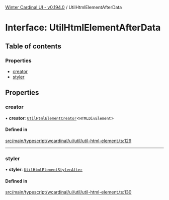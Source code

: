 [Winter Cardinal UI - v0.194.0](../index.md) / UtilHtmlElementAfterData

# Interface: UtilHtmlElementAfterData

## Table of contents

### Properties

- [creator](UtilHtmlElementAfterData.md#creator)
- [styler](UtilHtmlElementAfterData.md#styler)

## Properties

### creator

• **creator**: [`UtilHtmlElementCreator`](../index.md#utilhtmlelementcreator)<`HTMLDivElement`\>

#### Defined in

[src/main/typescript/wcardinal/ui/util/util-html-element.ts:129](https://github.com/winter-cardinal/winter-cardinal-ui/blob/v0.194.0/src/main/typescript/wcardinal/ui/util/util-html-element.ts#L129)

___

### styler

• **styler**: [`UtilHtmlElementStylerAfter`](../index.md#utilhtmlelementstylerafter)

#### Defined in

[src/main/typescript/wcardinal/ui/util/util-html-element.ts:130](https://github.com/winter-cardinal/winter-cardinal-ui/blob/v0.194.0/src/main/typescript/wcardinal/ui/util/util-html-element.ts#L130)
